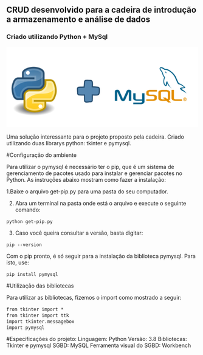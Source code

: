 ## CRUD desenvolvido para a cadeira de introdução a armazenamento e análise de dados
### Criado utilizando Python + MySql

<p align="center">
  <img src="./arquitetura.png" />
</p>

Uma solução interessante para o projeto proposto pela cadeira. Criado utilizando duas librarys python: tkinter e pymysql.

#Configuração do ambiente

Para utilizar o pymysql é necessário ter o pip, que é um sistema de gerenciamento de pacotes usado para instalar e gerenciar pacotes no Python. 
As instruções abaixo mostram como fazer a instalação:

1.Baixe o arquivo get-pip.py para uma pasta do seu computador.

2. Abra um terminal na pasta onde está o arquivo e execute o seguinte comando: 
```
python get-pip.py
```
3. Caso você queira consultar a versão, basta digitar:
```
pip --version
```
Com o pip pronto, é só seguir para a instalação da biblioteca pymysql. Para isto, use:
```
pip install pymysql
```
#Utilização das bibliotecas

Para utilizar as bibliotecas, fizemos o import como mostrado a seguir:
```
from tkinter import *
from tkinter import ttk
import tkinter.messagebox
import pymysql
```


#Especificações do projeto:
Linguagem: Python
Versão: 3.8
Bibliotecas: Tkinter e pymysql
SGBD: MySQL
Ferramenta visual do SGBD: Workbench
